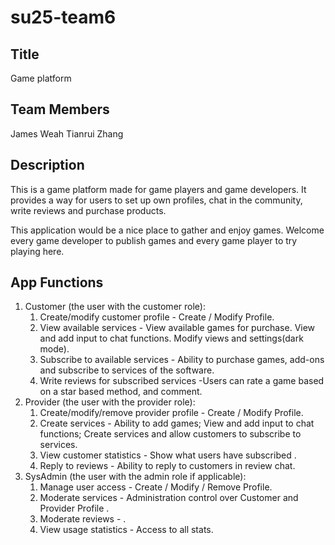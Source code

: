 # su25-team6

## Title
Game platform

## Team Members
James Weah
Tianrui Zhang

## Description 
This is a game platform made for game players and game developers. It provides a way for users to set up own profiles, chat in the community, write reviews and purchase products. 

This application would be a nice place to gather and enjoy games. Welcome every game developer to publish games and every game player to try playing here.

## App Functions 
1. Customer (the user with the customer role):
    1. Create/modify customer profile - Create / Modify Profile.
    2. View available services - 
    View available games for purchase. 
    View and add input to chat functions.
    Modify views and settings(dark mode).
    3. Subscribe to available services - Ability to purchase games, add-ons and subscribe to services of the software.
    4. Write reviews for subscribed services -Users can rate a game based on a star based method, and comment.
2. Provider (the user with the provider role):
    1. Create/modify/remove provider profile - Create / Modify Profile.
    2. Create services - Ability to add games;
    View and add input to chat functions;
    Create services and allow customers to subscribe to services.
    3. View customer statistics - Show what users have subscribed .
    4. Reply to reviews - Ability to reply to customers in review chat.
3. SysAdmin (the user with the admin role if applicable):
    1. Manage user access - Create / Modify / Remove Profile.
    2. Moderate services - Administration control over Customer and Provider Profile .
    3. Moderate reviews - .
    4. View usage statistics - Access to all stats.




